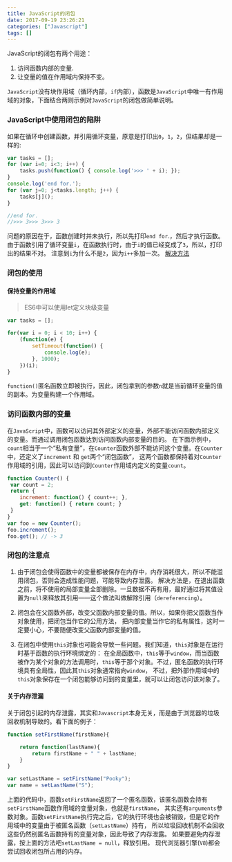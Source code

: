 ```yaml
---
title: JavaScript的闭包
date: 2017-09-19 23:26:21
categories: ["Javascript"]
tags: []
---
```

JavaScript的闭包有两个用途：
1. 访问函数内部的变量.
2. 让变量的值在作用域内保持不变。

<!-- more -->
`JavaScript`没有块作用域（循环内部，`if`内部），函数是`JavaScript`中唯一有作用域的对象，下面结合两则示例对`JavaScript`的闭包做简单说明。
### JavaScript中使用闭包的陷阱
如果在循环中创建函数，并引用循环变量，原意是打印出`0`，`1`，`2`，但结果却是一样的:
``` javascript
var tasks = [];
for (var i=0; i<3; i++) {
    tasks.push(function() { console.log('>>> ' + i); });
}
console.log('end for.');
for (var j=0; j<tasks.length; j++) {
    tasks[j]();
}

//end for.
//>>> 3>>> 3>>> 3
```
问题的原因在于，函数创建时并未执行，所以先打印`end for`.，然后才执行函数。
由于函数引用了循环变量`i`，在函数执行时，由于`i`的值已经变成了`3`，所以，打印出的结果不对。
注意到`i`为什么不是`2`，因为`i++`多加一次。
[解决方法](#jump)
### 闭包的使用
#### <span id="jump">保持变量的作用域</span>
> ES6中可以使用let定义块级变量

``` javascript
var tasks = [];

for(var i = 0; i < 10; i++) {
    (function(e) {
        setTimeout(function() {
            console.log(e);
        }, 1000);
    })(i);
}
```
`function()`匿名函数立即被执行，因此，闭包拿到的参数`n`就是当前循环变量的值的副本。为变量构建一个作用域。

### 访问函数内部的变量
在`JavaScript`中，函数可以访问其外部定义的变量，外部不能访问函数内部定义的变量。而通过调用闭包函数达到访问函数内部变量的目的。
在下面示例中，`count`相当于一个“私有变量”，在`Counter`函数外部不能访问这个变量。在`Counter`中，还定义了`increment` 和 `get`两个“闭包函数”，
这两个函数都保持着对`Counter`作用域的引用，因此可以访问到`Counter`作用域内定义的变量`count`。

``` javascript
function Counter() {
 var count = 2;
 return {
    increment: function() { count++; },
    get: function() { return count; }
 }
}
var foo = new Counter();
foo.increment();
foo.get(); // -> 3
```

### 闭包的注意点

1. 由于闭包会使得函数中的变量都被保存在内存中，内存消耗很大，所以不能滥用闭包，否则会造成性能问题，可能导致内存泄露。
解决方法是，在退出函数之前，将不使用的局部变量全部删除。一旦数据不再有用，最好通过将其值设置为`null`来释放其引用——这个做法叫做解除引用（`dereferencing`）。

2. 闭包会在父函数外部，改变父函数内部变量的值。所以，如果你把父函数当作对象使用，把闭包当作它的公用方法，
把内部变量当作它的私有属性，这时一定要小心，不要随便改变父函数内部变量的值。

3. 在闭包中使用`this`对象也可能会导致一些问题。我们知道，`this`对象是在运行时基于函数的执行环境绑定的：
在全局函数中，`this`等于`window`，而当函数被作为某个对象的方法调用时，`this`等于那个对象。不过，匿名函数的执行环境具有全局性，因此其`this`对象通常指向`window`，
不过，把外部作用域中的`this`对象保存在一个闭包能够访问到的变量里，就可以让闭包访问该对象了。

#### 关于内存泄漏
关于闭包引起的内存泄露，其实和`Javascript`本身无关，而是由于浏览器的垃圾回收机制导致的。看下面的例子：
```javascript
function setFirstName(firstName){

    return function(lastName){
        return firstName + " " + lastName;
    }
}

var setLastName = setFirstName("Pooky");
var name = setLastName("S");
```

上面的代码中，函数`setFirstName`返回了一个匿名函数，该匿名函数会持有`setFirstName`函数作用域的变量对象，也就是`firstName`，
其实还有`arguments`参数对象。函数`setFirstName`执行完之后，它的执行环境也会被销毁，但是它的作用域中的变量由于被匿名函数（`setLastName`）持有，
所以垃圾回收机制不会回收这些仍然别匿名函数持有的变量对象，因此导致了内存泄露。
如果要避免内存泄露，按上面的方法吧`setLastName = null`，释放引用。
现代浏览器引擎(`V8`)都会尝试回收闭包所占用的内存。
